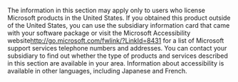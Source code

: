 <Token xmlns:xlink="http://www.w3.org/1999/xlink">The information in this section may apply only to users who license Microsoft products in the United States. If you obtained this product outside of the United States, you can use the subsidiary information card that came with your software package or visit the <externalLink xmlns="http://ddue.schemas.microsoft.com/authoring/2003/5"><linkText>Microsoft Accessibility website</linkText><linkUri>http://go.microsoft.com/fwlink/?LinkId=8431</linkUri></externalLink> for a list of Microsoft support services telephone numbers and addresses. You can contact your subsidiary to find out whether the type of products and services described in this section are available in your area. Information about accessibility is available in other languages, including Japanese and French.</Token>